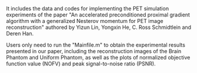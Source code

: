 It includes the data and codes for implementing the PET simulation experiments of the paper "An accelerated preconditioned proximal gradient algorithm with a generalized Nesterov momentum for PET image reconstruction" authored by Yizun Lin, Yongxin He, C. Ross Schmidtlein and Deren Han.

Users only need to run the "Mainfile.m" to obtain the experimental results presented in our paper, including the reconstruction images of the Brain Phantom and Uniform Phantom, as well as the plots of normalized objective function value (NOFV) and peak signal-to-noise ratio (PSNR).
